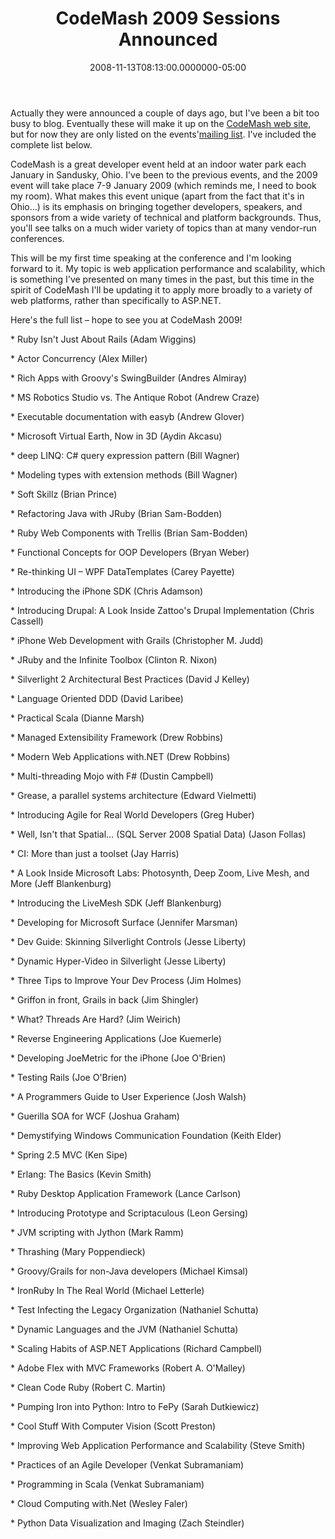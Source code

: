 ﻿---
title: CodeMash 2009 Sessions Announced
date: "2008-11-13T08:13:00.0000000-05:00"
description: Actually they were announced a couple of days ago, but I've been a
featuredImage: img/codemash-2009-sessions-announced-featured.png
---

Actually they were announced a couple of days ago, but I've been a bit too busy to blog. Eventually these will make it up on the [CodeMash web site](http://codemash.org/), but for now they are only listed on the events'[mailing list](http://groups.google.com/group/codemash/browse_thread/thread/bcf4ff78a44b0b21). I've included the complete list below.

CodeMash is a great developer event held at an indoor water park each January in Sandusky, Ohio. I've been to the previous events, and the 2009 event will take place 7-9 January 2009 (which reminds me, I need to book my room). What makes this event unique (apart from the fact that it's in Ohio…) is its emphasis on bringing together developers, speakers, and sponsors from a wide variety of technical and platform backgrounds. Thus, you'll see talks on a much wider variety of topics than at many vendor-run conferences.

This will be my first time speaking at the conference and I'm looking forward to it. My topic is web application performance and scalability, which is something I've presented on many times in the past, but this time in the spirit of CodeMash I'll be updating it to apply more broadly to a variety of web platforms, rather than specifically to ASP.NET.

Here's the full list – hope to see you at CodeMash 2009!

\* Ruby Isn't Just About Rails (Adam Wiggins)

\* Actor Concurrency (Alex Miller)

\* Rich Apps with Groovy's SwingBuilder (Andres Almiray)

\* MS Robotics Studio vs. The Antique Robot (Andrew Craze)

\* Executable documentation with easyb (Andrew Glover)

\* Microsoft Virtual Earth, Now in 3D (Aydin Akcasu)

\* deep LINQ: C# query expression pattern (Bill Wagner)

\* Modeling types with extension methods (Bill Wagner)

\* Soft Skillz (Brian Prince)

\* Refactoring Java with JRuby (Brian Sam-Bodden)

\* Ruby Web Components with Trellis (Brian Sam-Bodden)

\* Functional Concepts for OOP Developers (Bryan Weber)

\* Re-thinking UI – WPF DataTemplates (Carey Payette)

\* Introducing the iPhone SDK (Chris Adamson)

\* Introducing Drupal: A Look Inside Zattoo's Drupal Implementation (Chris Cassell)

\* iPhone Web Development with Grails (Christopher M. Judd)

\* JRuby and the Infinite Toolbox (Clinton R. Nixon)

\* Silverlight 2 Architectural Best Practices (David J Kelley)

\* Language Oriented DDD (David Laribee)

\* Practical Scala (Dianne Marsh)

\* Managed Extensibility Framework (Drew Robbins)

\* Modern Web Applications with.NET (Drew Robbins)

\* Multi-threading Mojo with F# (Dustin Campbell)

\* Grease, a parallel systems architecture (Edward Vielmetti)

\* Introducing Agile for Real World Developers (Greg Huber)

\* Well, Isn't that Spatial… (SQL Server 2008 Spatial Data) (Jason Follas)

\* CI: More than just a toolset (Jay Harris)

\* A Look Inside Microsoft Labs: Photosynth, Deep Zoom, Live Mesh, and More (Jeff Blankenburg)

\* Introducing the LiveMesh SDK (Jeff Blankenburg)

\* Developing for Microsoft Surface (Jennifer Marsman)

\* Dev Guide: Skinning Silverlight Controls (Jesse Liberty)

\* Dynamic Hyper-Video in Silverlight (Jesse Liberty)

\* Three Tips to Improve Your Dev Process (Jim Holmes)

\* Griffon in front, Grails in back (Jim Shingler)

\* What? Threads Are Hard? (Jim Weirich)

\* Reverse Engineering Applications (Joe Kuemerle)

\* Developing JoeMetric for the iPhone (Joe O'Brien)

\* Testing Rails (Joe O'Brien)

\* A Programmers Guide to User Experience (Josh Walsh)

\* Guerilla SOA for WCF (Joshua Graham)

\* Demystifying Windows Communication Foundation (Keith Elder)

\* Spring 2.5 MVC (Ken Sipe)

\* Erlang: The Basics (Kevin Smith)

\* Ruby Desktop Application Framework (Lance Carlson)

\* Introducing Prototype and Scriptaculous (Leon Gersing)

\* JVM scripting with Jython (Mark Ramm)

\* Thrashing (Mary Poppendieck)

\* Groovy/Grails for non-Java developers (Michael Kimsal)

\* IronRuby In The Real World (Michael Letterle)

\* Test Infecting the Legacy Organization (Nathaniel Schutta)

\* Dynamic Languages and the JVM (Nathaniel Schutta)

\* Scaling Habits of ASP.NET Applications (Richard Campbell)

\* Adobe Flex with MVC Frameworks (Robert A. O'Malley)

\* Clean Code Ruby (Robert C. Martin)

\* Pumping Iron into Python: Intro to FePy (Sarah Dutkiewicz)

\* Cool Stuff With Computer Vision (Scott Preston)

\* Improving Web Application Performance and Scalability (Steve Smith)

\* Practices of an Agile Developer (Venkat Subramaniam)

\* Programming in Scala (Venkat Subramaniam)

\* Cloud Computing with.Net (Wesley Faler)

\* Python Data Visualization and Imaging (Zach Steindler)

